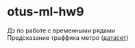 # otus-ml-hw9
Дз по работе с временными рядами  
Предсказание траффика метро ([датасет](https://archive.ics.uci.edu/ml/datasets/Metro+Interstate+Traffic+Volume))
